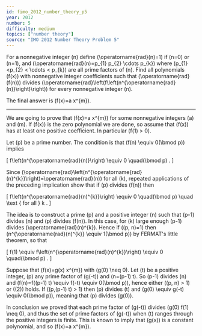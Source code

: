 ```yaml
---
id: fimo_2012_number_theory_p5
year: 2012
number: 5
difficulty: medium
topics: ["number theory"]
source: "IMO 2012 Number Theory Problem 5"
---
```


For a nonnegative integer \(n\) define \(\operatorname{rad}(n)=1\) if \(n=0\) or \(n=1\), and \(\operatorname{rad}(n)=p_{1} p_{2} \cdots p_{k}\) where \(p_{1}<p_{2} < \cdots < p_{k}\) are all prime factors of \(n\). Find all polynomials \(f(x)\) with nonnegative integer coefficients such that \(\operatorname{rad}(f(n))\) divides \(\operatorname{rad}\left(f\left(n^{\operatorname{rad}(n)}\right)\right)\) for every nonnegative integer \(n\).

The final answer is \(f(x)=a x^{m}\).

---
We are going to prove that \(f(x)=a x^{m}\) for some nonnegative integers \(a\) and \(m\). If \(f(x)\) is the zero polynomial we are done, so assume that \(f(x)\) has at least one positive coefficient. In particular \(f(1) > 0\).

Let \(p\) be a prime number. The condition is that \(f(n) \equiv 0(\bmod p)\) implies

\[
f\left(n^{\operatorname{rad}(n)}\right) \equiv 0 \quad(\bmod p) .
\]

Since \(\operatorname{rad}\left(n^{\operatorname{rad}(n)^{k}}\right)=\operatorname{rad}(n)\) for all \(k\), repeated applications of the preceding implication show that if \(p\) divides \(f(n)\) then

\[
f\left(n^{\operatorname{rad}(n)^{k}}\right) \equiv 0 \quad(\bmod p) \quad \text { for all } k .
\]

The idea is to construct a prime \(p\) and a positive integer \(n\) such that \(p-1\) divides \(n\) and \(p\) divides \(f(n)\). In this case, for \(k\) large enough \(p-1\) divides \(\operatorname{rad}(n)^{k}\). Hence if \((p, n)=1\) then \(n^{\operatorname{rad}(n)^{k}} \equiv 1(\bmod p)\) by FERMAT's little theorem, so that

\[
f(1) \equiv f\left(n^{\operatorname{rad}(n)^{k}}\right) \equiv 0 \quad(\bmod p) .
\]

Suppose that \(f(x)=g(x) x^{m}\) with \(g(0) \neq 0\). Let \(t\) be a positive integer, \(p\) any prime factor of \(g(-t)\) and \(n=(p-1) t\). So \(p-1\) divides \(n\) and \(f(n)=f((p-1) t) \equiv f(-t) \equiv 0(\bmod p)\), hence either \((p, n) > 1\) or \((2)\) holds. If \((p,(p-1) t) > 1\) then \(p\) divides \(t\) and \(g(0) \equiv g(-t) \equiv 0(\bmod p)\), meaning that \(p\) divides \(g(0)\).

In conclusion we proved that each prime factor of \(g(-t)\) divides \(g(0) f(1) \neq 0\), and thus the set of prime factors of \(g(-t)\) when \(t\) ranges through the positive integers is finite. This is known to imply that \(g(x)\) is a constant polynomial, and so \(f(x)=a x^{m}\).

